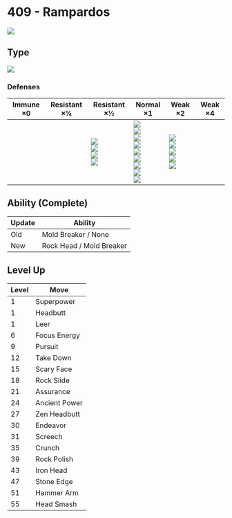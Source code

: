 # 409 - Rampardos
![][409]

## Type

![][rock]

### Defenses

Immune ×0 | Resistant ×¼ | Resistant ×½                                                  | Normal ×1                                                                                                                              | Weak ×2                                                                        | Weak ×4 | 
---       | ---          | ---                                                           | ---                                                                                                                                    | ---                                                                            | ---     | 
          |              | ![][normal]<br> ![][flying]<br> ![][poison]<br> ![][fire]<br> | ![][rock]<br> ![][bug]<br> ![][ghost]<br> ![][electric]<br> ![][psychic]<br> ![][ice]<br> ![][dragon]<br> ![][dark]<br> ![][fairy]<br> | ![][fighting]<br> ![][ground]<br> ![][steel]<br> ![][water]<br> ![][grass]<br> |         | 

## Ability (Complete)

Update | Ability                  | 
---    | ---                      | 
Old    | Mold Breaker / None      | 
New    | Rock Head / Mold Breaker | 

## Level Up

Level | Move          | 
---   | ---           | 
1     | Superpower    | 
1     | Headbutt      | 
1     | Leer          | 
6     | Focus Energy  | 
9     | Pursuit       | 
12    | Take Down     | 
15    | Scary Face    | 
18    | Rock Slide    | 
21    | Assurance     | 
24    | Ancient Power | 
27    | Zen Headbutt  | 
30    | Endeavor      | 
31    | Screech       | 
35    | Crunch        | 
39    | Rock Polish   | 
43    | Iron Head     | 
47    | Stone Edge    | 
51    | Hammer Arm    | 
55    | Head Smash    | 

[409]: ../img/pokemon/409.png
[normal]: ../img/types/normal.png
[fire]: ../img/types/fire.png
[fighting]: ../img/types/fighting.png
[water]: ../img/types/water.png
[flying]: ../img/types/flying.png
[grass]: ../img/types/grass.png
[poison]: ../img/types/poison.png
[electric]: ../img/types/electric.png
[ground]: ../img/types/ground.png
[psychic]: ../img/types/psychic.png
[rock]: ../img/types/rock.png
[ice]: ../img/types/ice.png
[bug]: ../img/types/bug.png
[dragon]: ../img/types/dragon.png
[ghost]: ../img/types/ghost.png
[dark]: ../img/types/dark.png
[steel]: ../img/types/steel.png
[fairy]: ../img/types/fairy.png
